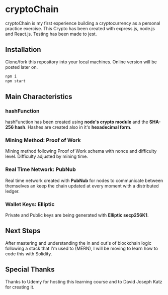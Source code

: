 # cryptoChain

cryptoChain is my first experience building a cryptocurrency as a personal practice exercise. This Crypto has been created with express.js, node.js and React.js. Testing has been made to jest.

## Installation

Clone/fork this repository into your local machines. Online version will be posted later on.

```bash
npm i
npm start
```

## Main Characteristics

### hashFunction

hashFunction has been created using **node's crypto module** and the **SHA-256 hash**. Hashes are created also in it's **hexadecimal form**.

### Mining Method: Proof of Work

Mining method following Proof of Work schema with nonce and difficulty level. Difficulty adjusted by mining time.

### Real Time Network: PubNub

Real time network created with **PubNub** for nodes to communicate between themselves an keep the chain updated at every moment with a distributed ledger.

### Wallet Keys: Elliptic

Private and Public keys are being generated with **Elliptic secp256K1**.

## Next Steps

After mastering and understanding the in and out's of blockchain logic following a stack that I'm used to (MERN), I will be moving to learn how to code this with Solidity.

## Special Thanks

Thanks to Udemy for hosting this learning course and to David Joseph Katz for creating it.

